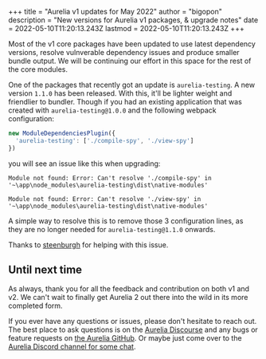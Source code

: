 +++
title = "Aurelia v1 updates for May 2022"
author = "bigopon"
description = "New versions for Aurelia v1 packages, & upgrade notes"
date = 2022-05-10T11:20:13.243Z
lastmod = 2022-05-10T11:20:13.243Z
+++

Most of the v1 core packages have been updated to use latest dependency versions, resolve vulnverable dependency issues and produce smaller bundle output. We will be continuing our effort in this space for the rest of the core modules.

One of the packages that recently got an update is `aurelia-testing`. A new version `1.1.0` has been released. With this, it'll be lighter weight and friendlier to bundler. Though if you had an existing application that was created with `aurelia-testing@1.0.0` and the following webpack configuration:

```ts
new ModuleDependenciesPlugin({
  'aurelia-testing': ['./compile-spy', './view-spy']
})
```

you will see an issue like this when upgrading:

```
Module not found: Error: Can't resolve './compile-spy' in '~\app\node_modules\aurelia-testing\dist\native-modules'

Module not found: Error: Can't resolve './view-spy' in '~\app\node_modules\aurelia-testing\dist\native-modules'
```

A simple way to resolve this is to remove those 3 configuration lines, as they are no longer needed for `aurelia-testing@1.1.0` onwards.

Thanks to [steenburgh](https://github.com/steenburgh) for helping with this issue.

## Until next time

As always, thank you for all the feedback and contribution on both v1 and v2. We can't wait to finally get Aurelia 2 out there into the wild in its more completed form.

If you ever have any questions or issues, please don't hesitate to reach out. The best place to ask questions is on the [Aurelia Discourse](https://discourse.aurelia.io/) and any bugs or feature requests on [the Aurelia GitHub](https://github.com/aurelia/aurelia/issues). Or maybe just come over to the [Aurelia Discord channel for some chat](https://discord.gg/RBtyM6u).